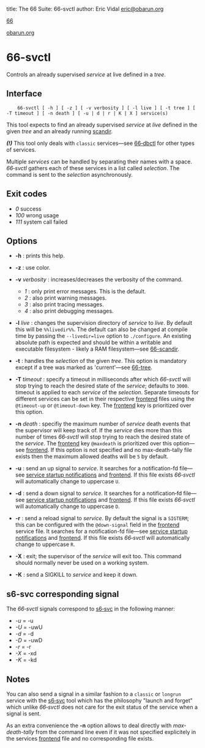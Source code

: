 title: The 66 Suite: 66-svctl
author: Eric Vidal <eric@obarun.org>

[66](index.html)

[obarun.org](https://web.obarun.org)

# 66-svctl

Controls an already supervised *service* at live defined in a *tree*.

## Interface

```
    66-svctl [ -h ] [ -z ] [ -v verbosity ] [ -l live ] [ -t tree ] [ -T timeout ] [ -n death ] [ -u | d | r | K | X ] service(s)
```

This tool expects to find an already supervised *service* at *live* defined in the given *tree* and an already running [scandir](66-scandir.html).

***(!)*** This tool only deals with `classic` services—see [66‑dbctl](66-dbctl.html) for other types of services.

Multiple *services* can be handled by separating their names with a space. *66‑svctl* gathers each of these services in a list called *selection*. The command is sent to the *selection* asynchronously. 

## Exit codes

- *0* success
- *100* wrong usage
- *111* system call failed

## Options

- **-h** : prints this help.

- **-z** : use color.

- **-v** *verbosity* : increases/decreases the verbosity of the command.
    * *1* : only print error messages. This is the default.
    * *2* : also print warning messages.
    * *3* : also print tracing messages.
    * *4* : also print debugging messages.

- **-l** *live* : changes the supervision directory of *service* to *live*. By default this will be `%%livedir%%`. The default can also be changed at compile time by passing the `--livedir=live` option to `./configure`. An existing absolute path is expected and should be within a writable and executable filesystem - likely a RAM filesystem—see [66-scandir](66-scandir.html).

- **-t** : handles the *selection* of the given *tree*. This option is mandatory except if a tree was marked as 'current'—see [66-tree](66-tree.html).

- **-T** *timeout* : specify a timeout in milliseconds after which *66-svctl* will stop trying to reach the desired state of the *service*; defaults to `3000`. timeout is applied to each *service* of the *selection*. Separate timeouts for different services can be set in their respective [frontend](frontend.html) files using the `@timeout‑up` or `@timeout‑down` key. The [frontend](frontend.html) key is prioritized over this option.

- **-n** *death* : specifiy the maximum number of *service* death events that the supervisor will keep track of. If the *service* dies more than this number of times *66‑svctl* will stop trying to reach the desired state of the *service*. The [frontend](frontend.html) key `@maxdeath` is prioritized over this option—see [frontend](frontend.html). If this option is not specified and no max-death-tally file exists then the maximum allowed deaths will be `5` by default.

- **-u** : send an up signal to *service*. It searches for a notification-fd file—see [service startup notifications](https://skarnet.org/software/s6/notifywhenup.html) and [frontend](frontend.html). If this file exists *66‑svctl* will automatically change to uppercase `U`.

- **-d** : send a down signal to *service*. It searches for a notification‑fd file—see [service startup notifications](https://skarnet.org/software/s6/notifywhenup.html) and [frontend](frontend.html). If this file exists *66‑svctl* will automatically change to uppercase `D`.

- **-r** : send a reload signal to *service*. By default the signal is a `SIGTERM`; this can be configured with the `@down-signal` field in the [frontend](frontend.html) service file. It searches for a notification-fd file—see [service startup notifications](https://skarnet.org/software/s6/notifywhenup.html) and [frontend](frontend.html). If this file exists *66‑svctl* will automatically change to uppercase `R`.

- **-X** : exit; the supervisor of the *service* will exit too. This command should normally never be used on a working system.

- **-K** : send a SIGKILL to *service* and keep it down. 

## s6-svc corresponding signal

The *66‑svctl* signals correspond to [s6‑svc](https://skarnet.org/software/s6/s6-svc.html) in the following manner:

- *-u*  = -u
- *-U*  = -uwU
- *-d*  = -d
- *-D*  = -uwD
- *-r*  = -r
- *-X*  = -xd
- *-K*  = -kd

## Notes

You can also send a signal in a similar fashion to a `classic` or `longrun` service with the [s6‑svc](https://skarnet.org/software/s6/s6-svc.html)  tool which has the philosophy "launch and forget" which unlike *66‑svctl* does not care for the exit status of the service when a signal is sent.

As an extra convenience the **-n** option allows to deal directly with *max-death-tally* from the command line even if it was not specified explicitely in the services [frontend](frontend.html) file and no corresponding file exists.
